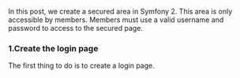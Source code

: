 In this post, we create a secured area in Symfony 2. This area is only accessible by members. Members must use a valid username and password to access to the secured page.

### 1.Create the login page

The first thing to do is to create a login page.

```html
```
